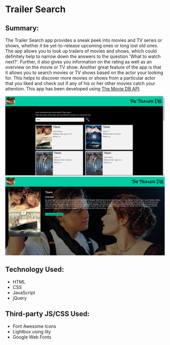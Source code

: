 # Trailer Search

## Summary:
The Trailer Search app provides a sneak peek into movies and TV series or shows, whether it be yet-to-release upcoming ones or long lost old ones. The app allows you to look up trailers of movies and shows, which could definitely help to narrow down the answers to the question 'What to watch next?'. Further, it also gives you information on the rating as well as an overview on the movie or TV show. 
Another great feature of the app is that it allows you to search movies or TV shows based on the actor your looking for. This helps to discover more movies or shows from a particular actor that you liked and check out if any of his or her other movies catch your attention.
This app has been developed using [The Movie DB API](https://www.themoviedb.org/documentation/api).

![Image](images/TrailerSearchPage1.png) ![Image](images/TrailerSearchPage2.png)

## Technology Used:
* HTML
* CSS
* JavaScript
* jQuery

## Third-party JS/CSS Used:
* Font Awesome Icons
* Lightbox using lity
* Google Web Fonts